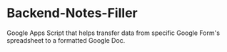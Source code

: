 # Backend-Notes-Filler
Google Apps Script that helps transfer data from specific Google Form's spreadsheet to a formatted Google Doc. 

